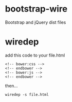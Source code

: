 # bootstrap-wire
Bootstrap and jQuery dist files

# wiredep
add this code to your file.html
```
<!-- bower:css -->
<!-- endbower -->
<!-- bower:js -->
<!-- endbower -->
```
then...
```
wiredep -s file.html
```
